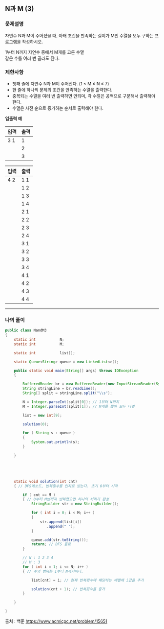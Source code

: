 ## N과 M (3)  
 ### 문제설명
자연수 N과 M이 주어졌을 때, 아래 조건을 만족하는 길이가 M인 수열을 모두 구하는 프로그램을 작성하시오.  

1부터 N까지 자연수 중에서 M개를 고른 수열  
같은 수를 여러 번 골라도 된다.   

### 제한사항
* 첫째 줄에 자연수 N과 M이 주어진다. (1 ≤ M ≤ N ≤ 7)   
* 한 줄에 하나씩 문제의 조건을 만족하는 수열을 출력한다.   
* 중복되는 수열을 여러 번 출력하면 안되며, 각 수열은 공백으로 구분해서 출력해야 한다.  
* 수열은 사전 순으로 증가하는 순서로 출력해야 한다.   

 **입출력 예**  
 
|입력|출력|
|----|----|
|3 1 | 1  |
|    | 2  |
|    | 3  |

|입력|출력|
|----|------|
|4 2 | 1 1  |
|    | 1 2  |
|    | 1 3  |
|    | 1 4  |
|    | 2 1  |
|    | 2 2  |
|    | 2 3  |
|    | 2 4  |
|    | 3 1  |
|    | 3 2  |
|    | 3 3  |
|    | 3 4  |
|    | 4 1  |
|    | 4 2  |
|    | 4 3  |
|    | 4 4  |



------------
### 나의 풀이
~~~java
public class NandM3
{
    static int           N;
    static int           M;

    static int           list[];

    static Queue<String> queue = new LinkedList<>();

    public static void main(String[] args) throws IOException
    {

        BufferedReader br = new BufferedReader(new InputStreamReader(System.in));
        String stringLine = br.readLine();
        String[] split = stringLine.split("\\s");

        N = Integer.parseInt(split[0]); // 1부터 N까지
        M = Integer.parseInt(split[1]); // M개를 뽑아 모두 나열

        list = new int[9];

        solution(0);

        for ( String s : queue )
        {
            System.out.println(s);
        }

    }





    static void solution(int cnt)
    { // DFS메소드, 반복횟수를 인자로 받는다. 초기 0부터 시작

        if ( cnt == M )
        { // 0부터 M번까지 반복했으면 하나의 처리가 완성
            StringBuilder str = new StringBuilder();

            for ( int i = 0; i < M; i++ )
            {
                str.append(list[i])
                   .append(" ");
            }

            queue.add(str.toString());
            return; // DFS 종료
        }

        // N : 1 2 3 4
        // M : 3
        for ( int i = 1; i <= N; i++ )
        { // 수의 범위는 1부터 N까지이다.

            list[cnt] = i; // 현재 반복횟수에 해당하는 배열에 i값을 추가

            solution(cnt + 1); // 반복횟수를 증가
        }

    }

}
~~~

출처 : 백준  https://www.acmicpc.net/problem/15651